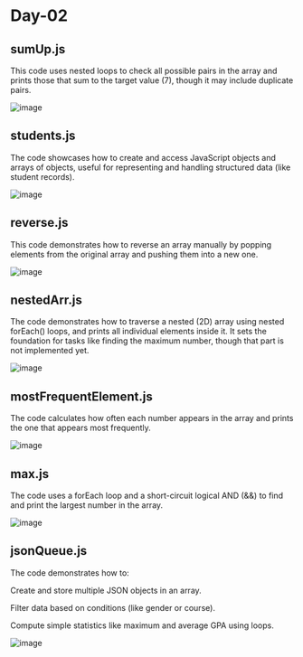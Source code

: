 # Day-02

## sumUp.js ##

This code uses nested loops to check all possible pairs in the array and prints those that sum to the target value (7), though it may include duplicate pairs.

![image](https://github.com/user-attachments/assets/8993badd-79b1-4b90-b73d-2442a7b567ff)

## students.js ##

The code showcases how to create and access JavaScript objects and arrays of objects, useful for representing and handling structured data (like student records).

![image](https://github.com/user-attachments/assets/ed4e0b75-40fb-4f65-a384-277e6ff811ea)

## reverse.js ##

This code demonstrates how to reverse an array manually by popping elements from the original array and pushing them into a new one.

![image](https://github.com/user-attachments/assets/11097dd5-feae-420c-96dd-cb8a4d2e76b7)

## nestedArr.js ##

The code demonstrates how to traverse a nested (2D) array using nested forEach() loops, and prints all individual elements inside it. It sets the foundation for tasks like finding the maximum number, though that part is not implemented yet.

![image](https://github.com/user-attachments/assets/4690d206-c551-49ff-b06f-268b6ea02b88)

## mostFrequentElement.js ##

The code calculates how often each number appears in the array and prints the one that appears most frequently.

![image](https://github.com/user-attachments/assets/8d3f6939-4002-4fe3-8d07-3b451c18a86c)

## max.js ##

The code uses a forEach loop and a short-circuit logical AND (&&) to find and print the largest number in the array.

![image](https://github.com/user-attachments/assets/bb65422e-903b-489c-920e-243249544db1)

## jsonQueue.js ##

The code demonstrates how to:

Create and store multiple JSON objects in an array.

Filter data based on conditions (like gender or course).

Compute simple statistics like maximum and average GPA using loops.

![image](https://github.com/user-attachments/assets/02119866-5b0a-4784-a72b-a9d5d1e40701)










